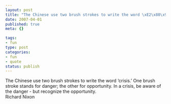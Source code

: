 ```yaml
--- 
layout: post
title: "The Chinese use two brush strokes to write the word \xE2\x80\x98crisis.\xE2\x80\x99 One brush stroke stands for danger; the other for opportunity. In a crisis, be aware of the danger - but recognize the opportunity."
date: 2007-04-01
published: true
meta: {}

tags: 
- fun
type: post
categories: 
- fun
- quote
status: publish
---
```

The Chinese use two brush strokes to write the word &#8216;crisis.&#8217; One brush stroke stands for danger; the other for opportunity. In a crisis, be aware of the danger - but recognize the opportunity.<br />Richard Nixon

